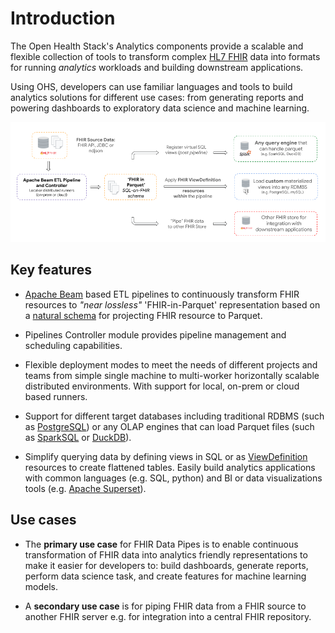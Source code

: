 # Introduction
The Open Health Stack's Analytics components provide a scalable and flexible collection of tools to transform complex [HL7 FHIR](https://www.hl7.org/fhir/overview.html) data into formats for running _analytics_ workloads and building downstream applications. 

Using OHS, developers can use familiar languages and tools to build analytics solutions for different use cases: from generating reports and powering dashboards to exploratory data science and machine learning.

![FHIR Data Pipes Image](images/DataPipes_End_To_End.png)

## Key features

*	[Apache Beam](https://beam.apache.org) based ETL pipelines to continuously transform FHIR
resources to _"near lossless"_ 'FHIR-in-Parquet' representation based on a
[natural schema](https://github.com/FHIR/sql-on-fhir/blob/master/sql-on-fhir.md) for
projecting FHIR resource to Parquet.

*   Pipelines Controller module provides pipeline management and scheduling capabilities.

*   Flexible deployment modes to meet the needs of different projects and teams from simple single machine to multi-worker horizontally scalable distributed environments. With support for local, on-prem or cloud based runners.

* 	Support for different target databases including traditional RDBMS (such as [PostgreSQL](https://www.postgresql.org/)) or any OLAP engines that can load Parquet files (such as [SparkSQL](https://spark.apache.org/sql/) or [DuckDB](https://duckdb.org/)). 

*	Simplify querying data by defining views in SQL or as [ViewDefinition](https://build.fhir.org/ig/FHIR/sql-on-fhir-v2/StructureDefinition-ViewDefinition.html) resources to create flattened tables. Easily build analytics applications with common languages (e.g. SQL, python) and BI or data visualizations tools (e.g. [Apache Superset](https://superset.apache.org/)).

## Use cases

*   The **primary use case** for FHIR Data Pipes is to enable continuous transformation of FHIR data into analytics friendly representations to make it easier for developers to: build dashboards, generate reports, perform data science task, and create features for machine learning models.

*   A **secondary use case** is for piping FHIR data from a FHIR source to another FHIR server e.g. for integration into a central FHIR repository.